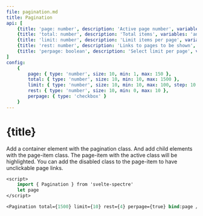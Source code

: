 ```yaml
---
file: pagination.md
title: Pagination
api: [
	{title: 'page: number', description: 'Active page number', variables: 'any number'},
	{title: 'total: number', description: 'Total items', variables: 'any number'},
	{title: 'limit: number', description: 'Limit items per page', variables: 'any number'},
	{title: 'rest: number', description: 'Links to pages to be shown', variables: 'any number'},
	{title: 'perpage: boolean', description: 'Select limit per page', variables: 'true | false'},
]
config:
    {
        page: { type: 'number', size: 10, min: 1, max: 150 },
        total: { type: 'number', size: 10, min: 10, max: 1500 },
        limit: { type: 'number', size: 10, min: 10, max: 100, step: 10 },
        rest: { type: 'number', size: 10, min: 0, max: 10 },
		perpage: { type: 'checkbox' }
    }
---
```


<script>
    import {Button, Hero, Pagination} from '$lib'
	import Knobs from '../../knobs.svelte'

	let state = {
        page: 75,
        total: 1500,
        limit: 10,
        rest: 10,
        perpage: true
        }
</script>

# {title}

Add a container element with the pagination class. And add child elements with
the page-item class. The page-item with the active class will be highlighted.
You can add the disabled class to the page-item to have unclickable page links.

<p>
	<Pagination
		bind:page={state.page}
		total={state.total}
		limit={state.limit}
		rest={state.rest}
		perpage={state.perpage} />
</p>

<p>
    <Knobs bind:state {config}/>
</p>

```sv
<script>
    import { Pagination } from 'svelte-spectre'
    let page
</script>

<Pagination total={1500} limit={10} rest={4} perpage={true} bind:page />
```
